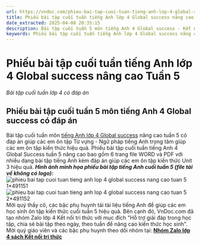 ```yaml
---
url: https://vndoc.com/phieu-bai-tap-cuoi-tuan-tieng-anh-lop-4-global-success-nang-cao-tuan-5-304154
title: Phiếu bài tập cuối tuần tiếng Anh lớp 4 Global success nâng cao Tuần 5 - Bài tập cuối tuần lớp 4 có đáp án - VnDoc.com
date_extracted: 2025-04-08 20:35:15
description: Bài tập cuối tuần 5 môn tiếng Anh 4 Global success - Kết nối tri thức có đáp án bao gồm nhiều dạng bài tập tiếng Anh lớp 4 khác nhau giúp các em ôn tập hiệu quả.
keywords: Phiếu bài tập cuối tuần tiếng Anh lớp 4 Global success nâng cao Tuần 5,Phiếu bài tập cuối tuần tiếng Anh lớp 4 nâng cao Kết nối tri thức Tuần 5,Phiếu bài tập cuối tuần tiếng Anh lớp 4 nâng cao global success Tuần 5,Phiếu bài tập cuối tuần 5 môn tiếng Anh 4 Global success nâng cao,Bài tập cuối tuần tiếng Anh lớp 4 Global success nâng cao tuần 5,Phiếu bài tập cuối tuần Tiếng Anh lớp 4 nâng cao tuần 5 global success
---
```


# Phiếu bài tập cuối tuần tiếng Anh lớp 4 Global success nâng cao Tuần 5
 _Bài tập cuối tuần lớp 4 có đáp án_
## Phiếu bài tập cuối tuần 5 môn tiếng Anh 4 Global success có đáp án
Bài tập cuối tuần môn [tiếng Anh lớp 4 Global success](<https://vndoc.com/tieng-anh-lop-4-global-success>) nâng cao tuần 5 có đáp án giúp các em ôn tập Từ vựng - Ngữ pháp tiếng Anh trọng tâm giúp các em ôn tập kiến thức hiệu quả.
Phiếu bài tập cuối tuần tiếng Anh 4 Global Success tuần 5 nâng cao bao gồm 6 trang file WORD và PDF với nhiều dạng bài tập tiếng Anh kèm đáp án giúp các em ôn tập kiến thức Unit 3 hiệu quả.
_**Hình ảnh minh họa phiếu bài tập tiếng Anh cuối tuần 5 \(file tải về không có logo\):**_
![phieu bai tap cuoi tuan tieng anh lop 4 global success nang cao tuan 5 1*491151](https://i.vdoc.vn/data/image/2023/09/02/phieu-bai-tap-cuoi-tuan-tieng-anh-lop-4-global-success-nang-cao-tuan-5-1.png)![phieu bai tap cuoi tuan tieng anh lop 4 global success nang cao tuan 5 2*491152](https://i.vdoc.vn/data/image/2023/09/02/phieu-bai-tap-cuoi-tuan-tieng-anh-lop-4-global-success-nang-cao-tuan-5-2.png)
Mời quý thầy cô, các bậc phụ huynh tải tài liệu tiếng Anh để giúp các em học sinh ôn tập kiến thức cuối tuần 5 hiệu quả.
Bên cạnh đó, VnDoc.com đã tạo nhóm Zalo lớp 4 Kết nối tri thức với mục đích "Hỗ trợ giải đáp trong học tập, chia sẻ bài tập theo ngày, theo tuần để nâng cao kiến thức học sinh". Mời quý giáo viên và các bậc phụ huynh theo dõi nhóm tại:
**[Nhóm Zalo lớp 4 sách Kết nối tri thức](</goto?u=aHR0cHM6Ly96YWxvLm1lL2cvbHRidHljOTI5>)**
